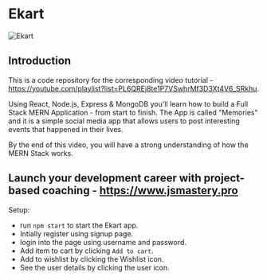 # Ekart

![Ekart](https://i.ibb.co/Dz5YrBz/login.png)

## Introduction
This is a code repository for the corresponding video tutorial - https://youtube.com/playlist?list=PL6QREj8te1P7VSwhrMf3D3Xt4V6_SRkhu.

Using React, Node.js, Express & MongoDB you'll learn how to build a Full Stack MERN Application - from start to finish. The App is called "Memories" and it is a simple social media app that allows users to post interesting events that happened in their lives.

By the end of this video, you will have a strong understanding of how the MERN Stack works.

## Launch your development career with project-based coaching - https://www.jsmastery.pro

Setup:
- run ```npm start``` to start the Ekart app.
- Intially register using signup page.
- login into the page using username and password.
- Add item to cart by clicking `Add to cart`.
- Add to wishlist by clicking the Wishlist icon.
- See the user details by clicking the user icon.
